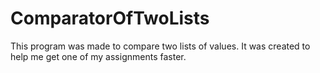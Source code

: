 # ComparatorOfTwoLists
This program was made to compare two lists of values. It was created to help me get one of my assignments faster.
